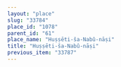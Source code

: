 ```yaml
---
layout: "place"
slug: "33784"
place_id: "1078"
parent_id: "61"
place_name: "Huṣṣēti-ša-Nabû-nāṣi"
title: "Huṣṣēti-ša-Nabû-nāṣi"
previous_item: "33787"
---
```

